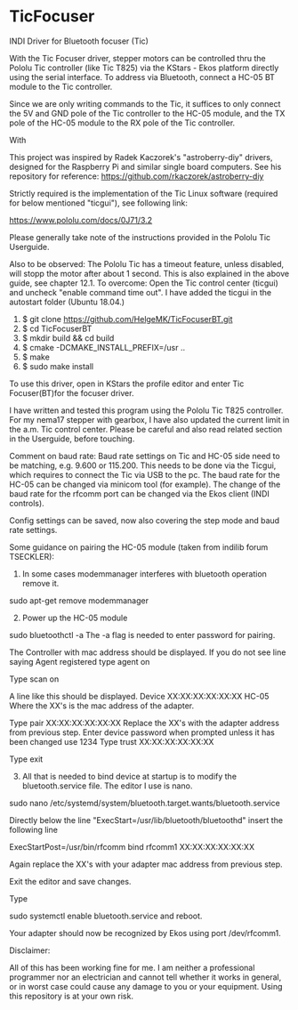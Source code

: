 # TicFocuser
INDI Driver for Bluetooth focuser (Tic)

With the Tic Focuser driver, stepper motors can be controlled thru the Pololu Tic controller (like Tic T825) via the KStars - Ekos platform directly using the serial interface. To address via Bluetooth, connect a HC-05 BT module to the Tic controller. 

Since we are only writing commands to the Tic, it suffices to only connect the 5V and GND pole of the Tic controller to the HC-05 module, and the TX pole of the HC-05 module to the RX pole of the Tic controller.

With 

This project was inspired by Radek Kaczorek's "astroberry-diy" drivers, designed for the Raspberry Pi and similar single board computers. See his repository for reference: https://github.com/rkaczorek/astroberry-diy

Strictly required is the implementation of the Tic Linux software (required for below mentioned "ticgui"), see following link:

https://www.pololu.com/docs/0J71/3.2

Please generally take note of the instructions provided in the Pololu Tic Userguide.

Also to be observed: The Pololu Tic has a timeout feature, unless disabled, will stopp the motor after about 1 second. This is also explained in the above guide, see chapter 12.1. To overcome: Open the Tic control center (ticgui) and uncheck "enable command time  out". I have added the ticgui in the autostart folder (Ubuntu 18.04.)

1) $ git clone https://github.com/HelgeMK/TicFocuserBT.git
2) $ cd TicFocuserBT
3) $ mkdir build && cd build
4) $ cmake -DCMAKE_INSTALL_PREFIX=/usr ..
5) $ make
6) $ sudo make install

To use this driver, open in KStars the profile editor and enter Tic Focuser(BT)for the focuser driver.

I have written and tested this program using the Pololu Tic T825 controller. For my nema17 stepper with gearbox, I have also updated the current limit in the a.m. Tic control center. Please be careful and also read related section in the Userguide, before touching.

Comment on baud rate: Baud rate settings on Tic and HC-05 side need to be matching, e.g. 9.600 or 115.200. This needs to be done via the Ticgui, which requires to connect the Tic via USB to the pc. The baud rate for the HC-05 can be changed via minicom tool (for example). The change of the baud rate for the rfcomm port can be changed via the Ekos client (INDI controls).

Config settings can be saved, now also covering the step mode and baud rate settings.

Some guidance on pairing the HC-05 module (taken from indilib forum TSECKLER):

1) In some cases modemmanager interferes with bluetooth operation remove it.

sudo apt-get remove modemmanager

2) Power up the HC-05 module

sudo bluetoothctl -a
The -a flag is needed to enter password for pairing.

The Controller with mac address should be displayed. If you do not see line saying Agent registered type
agent on

Type
scan on

A line like this should be displayed.
Device XX:XX:XX:XX:XX:XX HC-05
Where the XX's is the mac address of the adapter.

Type
pair XX:XX:XX:XX:XX:XX
Replace the XX's with the adapter address from previous step.
Enter device password when prompted unless it has been changed use 1234
Type
trust XX:XX:XX:XX:XX:XX

Type
exit

3) All that is needed to bind device at startup is to modify the bluetooth.service file. The editor I use is nano.

sudo nano /etc/systemd/system/bluetooth.target.wants/bluetooth.service

Directly below the line "ExecStart=/usr/lib/bluetooth/bluetoothd" insert the following line

ExecStartPost=/usr/bin/rfcomm bind rfcomm1 XX:XX:XX:XX:XX:XX

Again replace the XX's with your adapter mac address from previous step.

Exit the editor and save changes.

Type

sudo systemctl enable bluetooth.service and reboot.

Your adapter should now be recognized by Ekos using port /dev/rfcomm1. 

Disclaimer:

All of this has been working fine for me. I am neither a professional programmer nor an electrician and cannot tell whether it works in general, or in worst case could cause any damage to you or your equipment. Using this repository is at your own risk.
